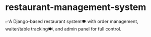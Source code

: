 # restaurant-management-system
✅A Django-based restaurant system🍽 with order management, waiter/table tracking🍽, and admin panel for full control.
